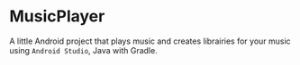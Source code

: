 # MusicPlayer

A little Android project that plays music and creates librairies for your music using `Android Studio`, Java with Gradle.
